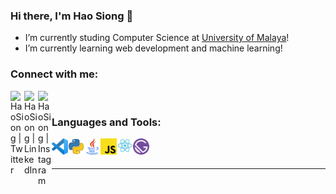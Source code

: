 ### Hi there, I'm Hao Siong 👋

- I’m currently studing Computer Science at [University of Malaya](https://fsktm.um.edu.my/)!
- I’m currently learning web development and machine learning!

### Connect with me:

[<img align="left" alt="HaoSiong | Twitter" width="22px" src="https://cdn.jsdelivr.net/npm/simple-icons@v3/icons/facebook.svg" />][facebook]
[<img align="left" alt="HaoSiong | LinkedIn" width="22px" src="https://cdn.jsdelivr.net/npm/simple-icons@v3/icons/linkedin.svg" />][linkedin]
[<img align="left" alt="HaoSiong | Instagram" width="22px" src="https://cdn.jsdelivr.net/npm/simple-icons@v3/icons/instagram.svg" />][instagram]

<br />

### Languages and Tools:
<img align="left" alt="Visual Studio Code" width="26px" src="https://github.com/nghaosiong98/nghaosiong98/blob/master/img/vscode.png" />
<img align="left" alt="Python" width="26px" src="https://github.com/nghaosiong98/nghaosiong98/blob/master/img/python.png" />
<img align="left" alt="Java" width="26px" src="https://github.com/nghaosiong98/nghaosiong98/blob/master/img/java.png" />
<img align="left" alt="JavaScript" width="26px" src="https://github.com/nghaosiong98/nghaosiong98/blob/master/img/javascript.png" />
<img align="left" alt="React" width="26px" src="https://github.com/nghaosiong98/nghaosiong98/blob/master/img/react.png" />
<img align="left" alt="Gatsby" width="26px" src="https://github.com/nghaosiong98/nghaosiong98/blob/master/img/gastby.png" />

<br />
<br />

---


[instagram]: https://instagram.com/hsiong_ng/
[linkedin]: https://www.linkedin.com/in/haosiongng/
[facebook]: https://www.facebook.com/nhsiong98/
